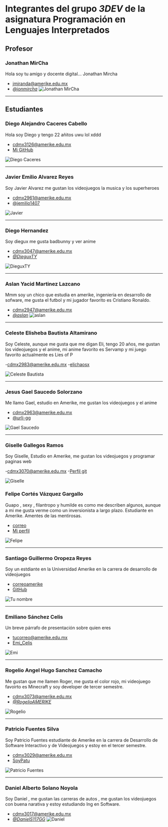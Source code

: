 # Integrantes del grupo _3DEV_ de la asignatura Programación en Lenguajes Interpretados

## Profesor

### Jonathan MirCha

Hola soy tu amigo y docente digital... Jonathan Mircha

- [jmiranda@amerike.edu.mx](jmiranda@amerike.edu.mx)
- [_@jonmircha_](https://github.com/DieguxYT)
  ![Jonathan MirCha](./img/jonmircha.jpg)

---

## Estudiantes


### Diego Alejandro Caceres Cabello 
 
Hola soy Diego y tengo 22 añitos uwu lol xddd
 
- [cdmx3126@amerike.edu.mx](cdmx3126@amerike.edu.mx) 
- [Mi GitHub](https://github.com/P4r4c3lsus) 
 
![Diego Caceres](./img/Diego_Caceres.jpg) 
 
---

### Javier Emilio Alvarez Reyes 
 
Soy Javier Alvarez me gustan los videojuegos la musica y los superheroes
 
- [cdmx2961@amerike.edu.mx](cdmx2961@amerike.edu.mx) 
- [@jemilio1407](https://github.com/jemilio1407) 
 
![Javier](./img/javieralvarez.jpg)

---

### Diego Hernandez

Soy diegux me gusta badbunny y ver anime

- [cdmx3047@amerike.edu.mx](cdmx3047@amerike.edu.mx)
- [_@DieguxTY_](https://github.com/jonmircha)
 
 ![DieguxTY](./img/diegux.jpg)

---

### Aslan Yacid Martinez Lazcano

Mmm soy un chico que estudia en amerike, ingenieria en desarrollo de sofware, me gusta el futbol y mi jugador favorito es Cristiano Ronaldo.

- [cdmx2947@amerike.edu.mx](cdmx2947@amerike.edu.mx)
- [_@aslan_](https://github.com/StylelessBee61)
  ![aslan](./img/foto.jpg)

---

### Celeste Elisheba Bautista Altamirano

Soy Celeste, aunque me gusta que me digan Eli, tengo 20 años, me gustan los videojuegos y el anime, mi anime favorito es Servamp y mi juego favorito actualmente es Lies of P

-[cdmx2983@amerike.edu.mx](cdmx2983@amerike.edu.mx)
-[elichaosx](https://github.com/elichaosx)

![Celeste Bautista](./img/celestebautista.jpg)

---

### Jesus Gael Saucedo Solorzano
 
Me llamo Gael, estudio en Amerike, me gustan los videojuegos y el anime 
 
- [cdmx2963@amerike.edu.mx](cdmx2963@amerike.edu.mx) 
- [@urli-gg](https://github.com/urli-gg) 
 
![Gael Saucedo](./img/gael-saucedo.jpeg)

---

### Giselle Gallegos Ramos

Soy Giselle, Estudio en Amerike, me gustan los videojuegos y programar paginas web

-[cdmx3070@amerike.edu.mx](cdmx3070@amerike.edu.mx)
-[Perfil git](https://github.com/GiGifgr)

![Giselle](img/yo.png)


### Felipe Cortés Vázquez Gargallo
 
Guapo , sexy , filantropo y humilde es como me describen algunos, aunque a mi me gusta verme como un inversionista a largo plazo. Estudiante en Amerike. Amentes de las mentirosas.
 
- [correo](cdmx2984@amerike.edu.mx) 
- [Mi perfil](https://github.com/Crow1341) 
 
![Felipe](./img/felipe.jpg) 
 
--- 

### Santiago Guillermo Oropeza Reyes 
 
Soy un estdiante en la Universidad Amerike en la carrera de desarrollo de videojuegos
 
- [correoamerike](cdmx2939@amerike.edu.mx) 
- [GitHub](https://github.com/JulioRegalado) 
 
![Tu nombre](./img/yo.jpg)
 
---

###  Emiliano Sánchez Celis 

Un breve párrafo de presentación sobre quien eres
- [tucorreo@amerike.edu.mx](cdmx3107@amerike.edu.mx)
- [Emi_Celis](https://github.com/EmiCelis)

![Emi](./img/emi.jpeg)

---

### Rogelio Angel Hugo Sanchez Camacho

Me gustan que me llamen Roger, me gusta el color rojo, mi videojuego favoirto es Minecraft y soy developer de tercer semestre.

- [cdmx3073@amerike.edu.mx](cdmx3073@amerike.edu.mx)
- [_@RogelioAMERIKE_](https://github.com/RogelioAMERIKE)

![Rogelio](./img/Rogelio.jpg)

---

### Patricio Fuentes Silva
 
Soy Patricio Fuentes estudiante de Amerike en la carrera de Desarrollo de Software Interactivo y de Videojuegos y estoy en el tercer semestre.
 
- [cdmx3029@amerike.edu.mx](cdmx3029@amerike.edu.mx) 
- [SoyPatu](https://github.com/SoyPatu) 
 
![Patricio Fuentes](./img/patricio.jpeg) 
 
---

### Daniel Alberto Solano Noyola

 Soy Daniel , me gustan las carreras de autos , me gustan los videojuegos con buena narativa y estoy estudiando Ing en Software.

 - [cdmx3017@amerike.edu.mx](cdmx3017@amerike.edu.mx)
 - [_@DanielS117GG_](https://github.com/DanielS117GG)
 ![Daniel](./img/Daniel.jpg)

